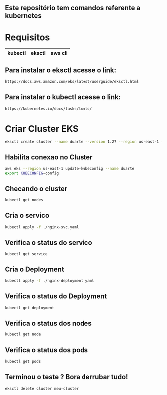 ## Este repositório tem comandos referente a kubernetes

# Requisitos

| kubectl | eksctl | aws cli |
|---------|--------|---------|

## Para instalar o eksctl acesse o link:


```bash
https://docs.aws.amazon.com/eks/latest/userguide/eksctl.html
```


## Para instalar o kubectl acesse o link:


```bash
https://kubernetes.io/docs/tasks/tools/
```


# Criar Cluster EKS
```bash
eksctl create cluster --name duarte --version 1.27 --region us-east-1 --nodegroup-name workers --node-type t3a.medium --nodes 2 --nodes-min 1 --nodes-max 2 --managed
```

## Habilita conexao no Cluster

```bash
aws eks --region us-east-1 update-kubeconfig --name duarte
export KUBECONFIG=config
```

## Checando o cluster

```bash
kubectl get nodes
```

## Cria o servico
```bash
kubectl apply -f ./nginx-svc.yaml
```


## Verifica o status do servico
```bash
kubectl get service
```

## Cria o Deployment
```bash
kubectl apply -f ./nginx-deployment.yaml
```

## Verifica o status do Deployment
```bash
kubectl get deployment

```
## Verifica o status dos nodes
```bash
kubectl get node
```

## Verifica o status dos pods
```bash
kubectl get pods
```

## Terminou o teste ? Bora derrubar tudo!
```bash
eksctl delete cluster meu-cluster
```

